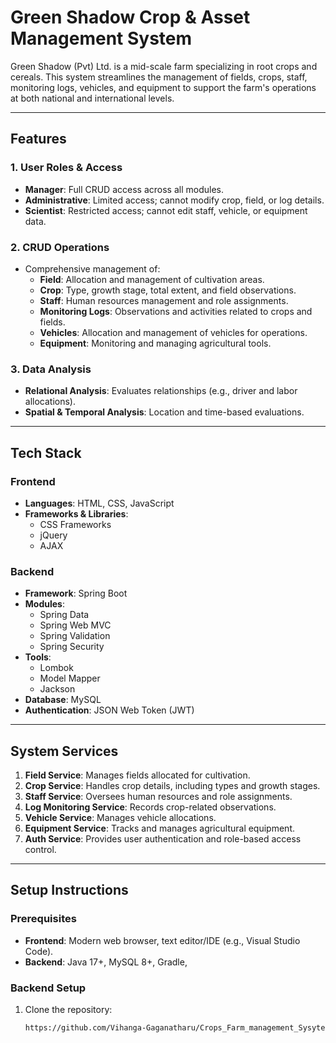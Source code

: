 # Green Shadow Crop & Asset Management System

Green Shadow (Pvt) Ltd. is a mid-scale farm specializing in root crops and cereals. This system streamlines the management of fields, crops, staff, monitoring logs, vehicles, and equipment to support the farm's operations at both national and international levels.

---

## Features
### 1. **User Roles & Access**
- **Manager**: Full CRUD access across all modules.
- **Administrative**: Limited access; cannot modify crop, field, or log details.
- **Scientist**: Restricted access; cannot edit staff, vehicle, or equipment data.

### 2. **CRUD Operations**
- Comprehensive management of:
    - **Field**: Allocation and management of cultivation areas.
    - **Crop**: Type, growth stage, total extent, and field observations.
    - **Staff**: Human resources management and role assignments.
    - **Monitoring Logs**: Observations and activities related to crops and fields.
    - **Vehicles**: Allocation and management of vehicles for operations.
    - **Equipment**: Monitoring and managing agricultural tools.

### 3. **Data Analysis**
- **Relational Analysis**: Evaluates relationships (e.g., driver and labor allocations).
- **Spatial & Temporal Analysis**: Location and time-based evaluations.

---

## Tech Stack
### Frontend
- **Languages**: HTML, CSS, JavaScript
- **Frameworks & Libraries**:
    - CSS Frameworks
    - jQuery
    - AJAX

### Backend
- **Framework**: Spring Boot
- **Modules**:
    - Spring Data
    - Spring Web MVC
    - Spring Validation
    - Spring Security
- **Tools**:
    - Lombok
    - Model Mapper
    - Jackson
- **Database**: MySQL
- **Authentication**: JSON Web Token (JWT)

---

## System Services
1. **Field Service**: Manages fields allocated for cultivation.
2. **Crop Service**: Handles crop details, including types and growth stages.
3. **Staff Service**: Oversees human resources and role assignments.
4. **Log Monitoring Service**: Records crop-related observations.
5. **Vehicle Service**: Manages vehicle allocations.
6. **Equipment Service**: Tracks and manages agricultural equipment.
7. **Auth Service**: Provides user authentication and role-based access control.

---

## Setup Instructions

### Prerequisites
- **Frontend**: Modern web browser, text editor/IDE (e.g., Visual Studio Code).
- **Backend**: Java 17+, MySQL 8+, Gradle,

### Backend Setup
1. Clone the repository:
   ```bash
   https://github.com/Vihanga-Gaganatharu/Crops_Farm_management_Sysytem_Backend.git
